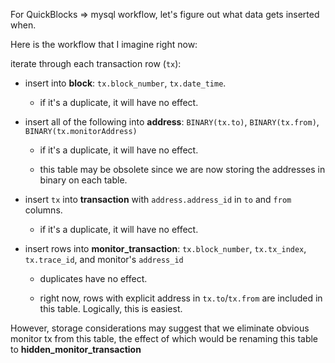 For QuickBlocks => mysql workflow, let's figure out what data gets inserted when.

Here is the workflow that I imagine right now:

iterate through each transaction row (`tx`):

- insert into **block**: `tx.block_number`, `tx.date_time`.

  - if it's a duplicate, it will have no effect.

- insert all of the following into **address**: `BINARY(tx.to)`, `BINARY(tx.from)`, `BINARY(tx.monitorAddress)`

  - if it's a duplicate, it will have no effect.

  - this table may be obsolete since we are now storing the addresses in binary on each table.

- insert `tx` into **transaction** with `address.address_id` in `to` and `from` columns.

  - if it's a duplicate, it will have no effect.

- insert rows into **monitor_transaction**: `tx.block_number`, `tx.tx_index`, `tx.trace_id`, and monitor's `address_id`

  - duplicates have no effect.

  - right now, rows with explicit address in `tx.to`/`tx.from` are included in this table. Logically, this is easiest.

However, storage considerations may suggest that we eliminate obvious monitor tx from this table, the effect of which would be renaming this table to **hidden_monitor_transaction**
